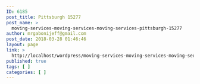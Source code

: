 ```yaml
---
ID: 6185
post_title: Pittsburgh 15277
post_name: >
  moving-services-moving-services-moving-services-pittsburgh-15277
author: mrgabonijeff@gmail.com
post_date: 2018-03-28 01:46:46
layout: page
link: >
  http://localhost/wordpress/moving-services-moving-services-moving-services-pittsburgh-15277/
published: true
tags: [ ]
categories: [ ]
---
```

